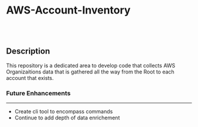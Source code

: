 # AWS-Account-Inventory

<br></br>

## Description

This repository is a dedicated area to develop code that collects AWS Organizaitions data that is gathered all the way from the Root to each account that exists.

### Future Enhancements

---

- Create cli tool to encompass commands
- Continue to add depth of data enrichement
 